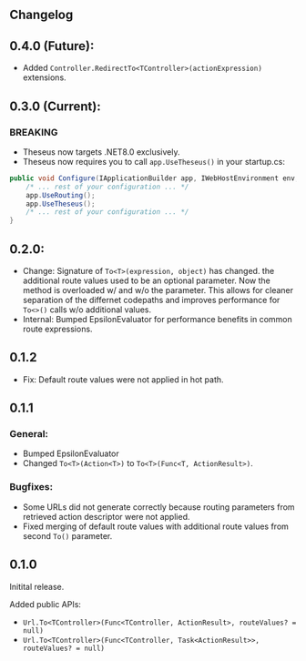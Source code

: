 ## Changelog

## 0.4.0 (Future):
- Added `Controller.RedirectTo<TController>(actionExpression)` extensions.

## 0.3.0 (Current):

### BREAKING

- Theseus now targets .NET8.0 exclusively.
- Theseus now requires you to call `app.UseTheseus()` in your startup.cs:

```cs
public void Configure(IApplicationBuilder app, IWebHostEnvironment env, IHostApplicationLifetime applicationLifetime) {
	/* ... rest of your configuration ... */
	app.UseRouting();
	app.UseTheseus();
	/* ... rest of your configuration ... */
}
```

## 0.2.0:

- Change: Signature of `To<T>(expression, object)` has changed.
	the additional route values used to be an optional parameter. Now the method is overloaded w/ and w/o the parameter.
	This allows for cleaner separation of the differnet codepaths and improves performance for `To<>()` calls w/o additional values.
- Internal: Bumped EpsilonEvaluator for performance benefits in common route expressions.


## 0.1.2
- Fix: Default route values were not applied in hot path.

## 0.1.1

### General:

- Bumped EpsilonEvaluator
- Changed `To<T>(Action<T>)` to `To<T>(Func<T, ActionResult>)`.

### Bugfixes:
- Some URLs did not generate correctly because routing parameters from retrieved action descriptor were not applied.
- Fixed merging of default route values with additional route values from second `To()` parameter.

## 0.1.0

Initital release.

Added public APIs:

* `Url.To<TController>(Func<TController, ActionResult>, routeValues? = null)`
* `Url.To<TController>(Func<TController, Task<ActionResult>>, routeValues? = null)`
